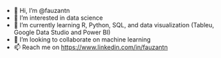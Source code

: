 - 👋 Hi, I’m @fauzantn
- 👀 I’m interested in data science
- 🌱 I’m currently learning R, Python, SQL, and data visualization (Tableu, Google Data Studio and Power BI)
- 💞️ I’m looking to collaborate on machine learning
- 📫 Reach me on https://www.linkedin.com/in/fauzantn

<!---
fauzantn/fauzantn is a ✨ special ✨ repository because its `README.md` (this file) appears on your GitHub profile.
You can click the Preview link to take a look at your changes.
--->
